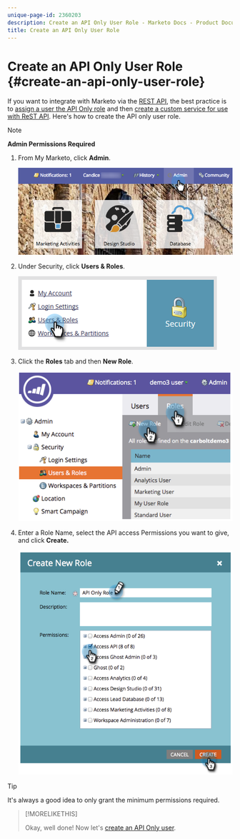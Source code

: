 ```yaml
---
unique-page-id: 2360203
description: Create an API Only User Role - Marketo Docs - Product Documentation
title: Create an API Only User Role
---
```


# Create an API Only User Role {#create-an-api-only-user-role}

If you want to integrate with Marketo via the [REST API](https://developers.marketo.com/documentation/rest/), the best practice is to [assign a user the API Only role](/help/marketo/product-docs/administration/users-and-roles/create-an-api-only-user.md) and then [create a custom service for use with ReST API](/help/marketo/product-docs/administration/additional-integrations/create-a-custom-service-for-use-with-rest-api.md). Here's how to create the API only user role.

>[!NOTE]
>
>**Admin Permissions Required**

1. From My Marketo, click **Admin**.

   ![](assets/adminhand-1.png)

1. Under Security, click **Users & Roles**.

   ![](assets/two.png)

1. Click the **Roles** tab and then **New Role**.

   ![](assets/image2014-9-16-13-3a47-3a12.png)

1. Enter a Role Name, select the API access Permissions you want to give, and click **Create.**

   ![](assets/image2014-9-16-13-3a47-3a36.png)

>[!TIP]
>
>It's always a good idea to only grant the minimum permissions required.

>[!MORELIKETHIS]
>
>Okay, well done! Now let's [create an API Only user](/help/marketo/product-docs/administration/users-and-roles/create-an-api-only-user.md).

